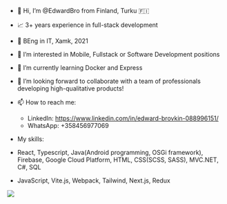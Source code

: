 - 👋 Hi, I’m @EdwardBro from Finland, Turku :finland:
- 📈 3+ years experience in full-stack development
- 📜 BEng in IT, Xamk, 2021

- 👀 I’m interested in Mobile, Fullstack or Software Development positions
- 🌱 I’m currently learning Docker and Express
- 💞️ I’m looking forward to collaborate with a team of professionals developing high-qualitative products!
- 📫 How to reach me:

  -  LinkedIn: https://www.linkedin.com/in/edward-brovkin-088996151/
  -  WhatsApp: +358456977069

- My skills:
- React, Typescript, Java(Android programming, OSGi framework), Firebase, Google Cloud Platform, HTML, CSS(SCSS, SASS), MVC.NET, C#, SQL
- JavaScript, Vite.js, Webpack, Tailwind, Next.js, Redux

![](https://komarev.com/ghpvc/?username=edwardbro&color=red)

<!---
EdwardBro/EdwardBro is a ✨ special ✨ repository because its `README.md` (this file) appears on your GitHub profile.
You can click the Preview link to take a look at your changes.
--->
